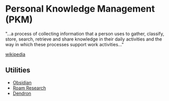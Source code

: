 # Personal Knowledge Management (PKM)

"...a process of collecting information that a person uses to gather, classify, store, search, retrieve and share knowledge in their daily activities and the way in which these processes support work activities..."

[wikipedia](https://en.wikipedia.org/wiki/Personal_knowledge_management)

## Utilities

- [Obsidian](https://obsidian.md/)
- [Roam Research](https://roamresearch.com/)
- [Dendron](https://www.dendron.so/)
